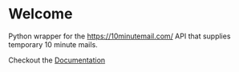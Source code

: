 # Welcome
Python wrapper for the https://10minutemail.com/ API that supplies temporary 10 minute mails.

Checkout the [Documentation](https://quantik-git.github.io/10MinuteMail)

